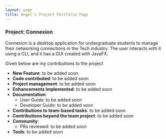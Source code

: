 ```yaml
---
layout: page
title: Angel's Project Portfolio Page
---
```

### Project: Connexion

Connexion is a desktop application for undergraduate students to manage their networking connections in the Tech industry.
The user interacts with it using a CLI, and it has a GUI created with JavaFX.

Given below are my contributions to the project

* **New Feature**: to be added soon
* **Code contributed**: to be added soon 
* **Project management**: to be added soon
* **Enhancements implemented**: to be added soon
* **Documentation**:
    * User Guide: to be added soon
    * Developer Guide: to be added soon
* **Contributions to team-based tasks**: to be added soon
* **Contributions beyond the team project**: to be added soon
* **Community**:
  * PRs reviewed: to be added soon
* **Tools**: to be added soon